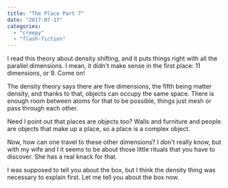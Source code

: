 ```yaml
---
title: "The Place Part 7"
date: "2017-07-17"
categories: 
  - "creepy"
  - "flash-fiction"
---
```


I read this theory about density shifting, and it puts things right with all the parallel dimensions. I mean, it didn't make sense in the first place: 11 dimensions, or 9. Come on!

The density theory says there are five dimensions, the fifth being matter density, and thanks to that, objects can occupy the same space. There is enough room between atoms for that to be possible, things just mesh or pass through each other.

Need I point out that places are objects too? Walls and furniture and people are objects that make up a place, so a place is a complex object.

Now, how can one travel to these other dimensions? I don't really know, but with my wife and I it seems to be about those little rituals that you have to discover. She has a real knack for that.

I was supposed to tell you about the box, but I think the density thing was necessary to explain first. Let me tell you about the box now.
